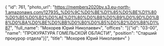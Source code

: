 {
    "id": 761,
    "photo_url": "https://members2020by.s3.eu-north-1.amazonaws.com/127935_%D0%9C%D0%BE%D1%85%D0%BE%D1%80%D0%B5%D0%B2%D0%AE%D1%80%D0%B8%D0%B9%D0%9D%D0%B8%D0%BA%D0%BE%D0%BB%D0%B0%D0%B5%D0%B2%D0%B8%D1%87",
    "full_name": "Мохорев Юрий Николаевич",
    "offices": "[{\"id\": \"03-00\", \"name\": \"ПРОКУРАТУРА ГОМЕЛЬСКОЙ ОБЛАСТИ\", \"position\": \"Старший прокурор отдела\"}]",
    "title": "Мохорев Юрий Николаевич"
}